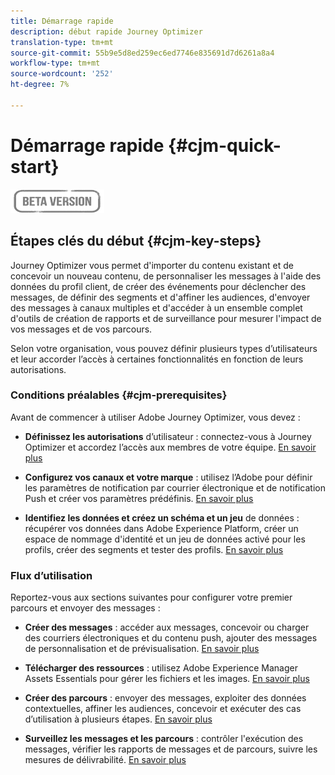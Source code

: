 ```yaml
---
title: Démarrage rapide
description: début rapide Journey Optimizer
translation-type: tm+mt
source-git-commit: 55b9e5d8ed259ec6ed7746e835691d7d6261a8a4
workflow-type: tm+mt
source-wordcount: '252'
ht-degree: 7%

---
```


# Démarrage rapide {#cjm-quick-start}

![](assets/do-not-localize/badge.png)

## Étapes clés du début {#cjm-key-steps}

Journey Optimizer vous permet d&#39;importer du contenu existant et de concevoir un nouveau contenu, de personnaliser les messages à l&#39;aide des données du profil client, de créer des événements pour déclencher des messages, de définir des segments et d&#39;affiner les audiences, d&#39;envoyer des messages à canaux multiples et d&#39;accéder à un ensemble complet d&#39;outils de création de rapports et de surveillance pour mesurer l&#39;impact de vos messages et de vos parcours.

Selon votre organisation, vous pouvez définir plusieurs types d’utilisateurs et leur accorder l’accès à certaines fonctionnalités en fonction de leurs autorisations.

### Conditions préalables    {#cjm-prerequisites}

Avant de commencer à utiliser Adobe Journey Optimizer, vous devez :

* **Définissez les autorisations** d’utilisateur : connectez-vous à Journey Optimizer et accordez l’accès aux membres de votre équipe. [En savoir plus](permissions.md)

* **Configurez vos canaux et votre marque** : utilisez l’Adobe pour définir les paramètres de notification par courrier électronique et de notification Push et créer vos paramètres prédéfinis. [En savoir plus](administration.md)

* **Identifiez les données et créez un schéma et un jeu** de données : récupérer vos données dans Adobe Experience Platform, créer un espace de nommage d&#39;identité et un jeu de données activé pour les profils, créer des segments et tester des profils. [En savoir plus](https://experienceleague.adobe.com/docs/experience-platform/ingestion/home.html)


### Flux d’utilisation

Reportez-vous aux sections suivantes pour configurer votre premier parcours et envoyer des messages :

* **Créer des messages** : accéder aux messages, concevoir ou charger des courriers électroniques et du contenu push, ajouter des messages de personnalisation et de prévisualisation. [En savoir plus](create-message.md)

* **Télécharger des ressources** : utilisez Adobe Experience Manager Assets Essentials pour gérer les fichiers et les images. [En savoir plus](assets-essentials.md)

<!--* **Define audience**: create segments, create events, manage consent and privacy. [Read more](audiences.md)-->

* **Créer des parcours** : envoyer des messages, exploiter des données contextuelles, affiner les audiences, concevoir et exécuter des cas d’utilisation à plusieurs étapes. [En savoir plus](building-journeys/journey.md)

* **Surveillez les messages et les parcours** : contrôler l&#39;exécution des messages, vérifier les rapports de messages et de parcours, suivre les mesures de délivrabilité. [En savoir plus](message-monitoring.md)
